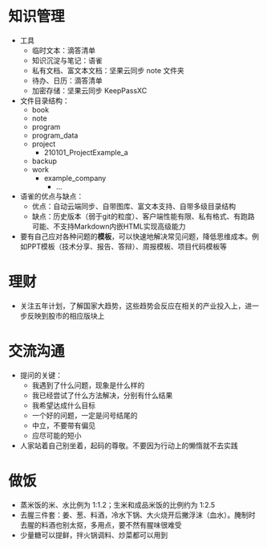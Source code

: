 # 知识管理
- 工具
   - 临时文本：滴答清单
   - 知识沉淀与笔记：语雀
   - 私有文档、富文本文档：坚果云同步 note 文件夹
   - 待办、日历：滴答清单
   - 加密存储：坚果云同步 KeepPassXC
- 文件目录结构：
   - book
   - note
   - program
   - program_data
   - project
      - 210101_ProjectExample_a
   - backup
   - work
      - example_company
         - ...
- 语雀的优点与缺点：
   - 优点：自动云端同步、自带图库、富文本支持、自带多级目录结构
   - 缺点：历史版本（弱于git的粒度）、客户端性能有限、私有格式、有跑路可能、不支持Markdown内嵌HTML实现高级能力
- 要有自己应对各种问题的**模板**，可以快速地解决常见问题，降低思维成本。例如PPT模板（技术分享、报告、答辩）、周报模板、项目代码模板等
# 理财

- 关注五年计划，了解国家大趋势，这些趋势会反应在相关的产业投入上，进一步反映到股市的相应版块上



# 交流沟通

- 提问的关键：
   - 我遇到了什么问题，现象是什么样的
   - 我已经尝试了什么方法解决，分别有什么结果
   - 我希望达成什么目标
   - 一个好的问题，一定是问号结尾的
   - 中立，不要带有偏见
   - 应尽可能的短小
- 人家站着自己别坐着，起码的尊敬。不要因为行动上的懒惰就不去实践



# 做饭

- 蒸米饭的米、水比例为 1:1.2；生米和成品米饭的比例约为 1:2.5
- 去腥三件套：姜、葱、料酒，冷水下锅、大火烧开后撇浮沫（血水）。腌制时去腥的料酒也别太抠，多用点，要不然有腥味很难受
- 少量糖可以提鲜，拌火锅调料、炒菜都可以用到
